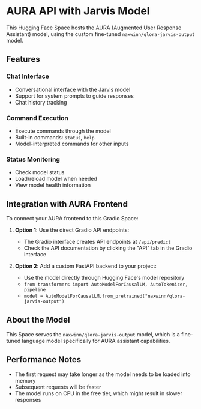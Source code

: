 # AURA API with Jarvis Model

This Hugging Face Space hosts the AURA (Augmented User Response Assistant) model, using the custom fine-tuned `naxwinn/qlora-jarvis-output` model.

## Features

### Chat Interface
- Conversational interface with the Jarvis model
- Support for system prompts to guide responses
- Chat history tracking

### Command Execution
- Execute commands through the model
- Built-in commands: `status`, `help`
- Model-interpreted commands for other inputs

### Status Monitoring
- Check model status
- Load/reload model when needed
- View model health information

## Integration with AURA Frontend

To connect your AURA frontend to this Gradio Space:

1. **Option 1**: Use the direct Gradio API endpoints:
   - The Gradio interface creates API endpoints at `/api/predict`
   - Check the API documentation by clicking the "API" tab in the Gradio interface

2. **Option 2**: Add a custom FastAPI backend to your project:
   - Use the model directly through Hugging Face's model repository
   - `from transformers import AutoModelForCausalLM, AutoTokenizer, pipeline`
   - `model = AutoModelForCausalLM.from_pretrained("naxwinn/qlora-jarvis-output")`

## About the Model

This Space serves the `naxwinn/qlora-jarvis-output` model, which is a fine-tuned language model specifically for AURA assistant capabilities.

## Performance Notes

- The first request may take longer as the model needs to be loaded into memory
- Subsequent requests will be faster
- The model runs on CPU in the free tier, which might result in slower responses
